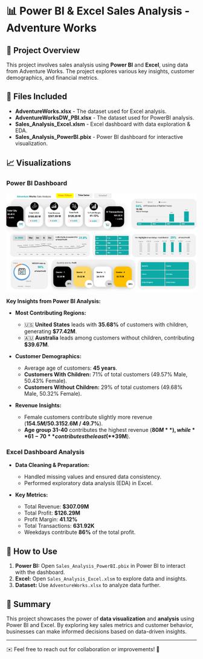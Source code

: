 # 📊 Power BI & Excel Sales Analysis - Adventure Works

## 📌 Project Overview
This project involves sales analysis using **Power BI** and **Excel**, using data from Adventure Works. The project explores various key insights, customer demographics, and financial metrics.

## 📂 Files Included
- **AdventureWorks.xlsx** - The dataset used for Excel analysis.
- **AdventureWorksDW_PBI.xlsx** - The dataset used for PowerBI analysis.
- **Sales_Analysis_Excel.xlsm** - Excel dashboard with data exploration & EDA.
- **Sales_Analysis_PowerBI.pbix** - Power BI dashboard for interactive visualization.

## 📈 Visualizations
### **Power BI Dashboard**
![Power BI Dashboard](Time%20Series%20(Dashbaord).png)

**Key Insights from Power BI Analysis:**
- **Most Contributing Regions:**
  - 🇺🇸 **United States** leads with **35.68%** of customers with children, generating **$77.42M**.
  - 🇦🇺 **Australia** leads among customers without children, contributing **$39.67M**.

- **Customer Demographics:**
  - Average age of customers: **45 years**.
  - **Customers With Children:** 71% of total customers (49.57% Male, 50.43% Female).
  - **Customers Without Children:** 29% of total customers (49.68% Male, 50.32% Female).

- **Revenue Insights:**
  - Female customers contribute slightly more revenue (**$154.5M / 50.3%**) than males (**$152.6M / 49.7%**).
  - **Age group 31-40** contributes the highest revenue (**$80M**), while **61-70** contributes the least (**$39M**).

### **Excel Dashboard Analysis**
- **Data Cleaning & Preparation:**
  - Handled missing values and ensured data consistency.
  - Performed exploratory data analysis (EDA) in Excel.

- **Key Metrics:**
  - Total Revenue: **$307.09M**
  - Total Profit: **$126.29M**
  - Profit Margin: **41.12%**
  - Total Transactions: **631.92K**
  - Weekdays contribute **86%** of the total profit.

## 🚀 How to Use
1. **Power BI:** Open `Sales_Analysis_PowerBI.pbix` in Power BI to interact with the dashboard.
2. **Excel:** Open `Sales_Analysis_Excel.xlsm` to explore data and insights.
3. **Dataset:** Use `AdventureWorks.xlsx` to analyze data further.

## 📜 Summary
This project showcases the power of **data visualization** and **analysis** using Power BI and Excel. By exploring key sales metrics and customer behavior, businesses can make informed decisions based on data-driven insights.

---
✉️ Feel free to reach out for collaboration or improvements! 🚀
